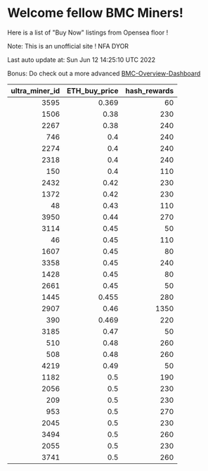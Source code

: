 # Welcome fellow BMC Miners!
Here is a list of "Buy Now" listings from Opensea floor !

Note: This is an unofficial site ! NFA DYOR

Last auto update at: Sun Jun 12 14:25:10 UTC 2022

Bonus: Do check out a more advanced [BMC-Overview-Dashboard](https://dune.com/defifunk/BMC-Overview-Dashboard)


|   ultra_miner_id |   ETH_buy_price |   hash_rewards |
|-----------------:|----------------:|---------------:|
|             3595 |           0.369 |             60 |
|             1506 |           0.38  |            230 |
|             2267 |           0.38  |            240 |
|              746 |           0.4   |            240 |
|             2274 |           0.4   |            240 |
|             2318 |           0.4   |            240 |
|              150 |           0.4   |            110 |
|             2432 |           0.42  |            230 |
|             1372 |           0.42  |            230 |
|               48 |           0.43  |            110 |
|             3950 |           0.44  |            270 |
|             3114 |           0.45  |             50 |
|               46 |           0.45  |            110 |
|             1607 |           0.45  |             80 |
|             3358 |           0.45  |            240 |
|             1428 |           0.45  |             80 |
|             2661 |           0.45  |             50 |
|             1445 |           0.455 |            280 |
|             2907 |           0.46  |           1350 |
|              390 |           0.469 |            220 |
|             3185 |           0.47  |             50 |
|              510 |           0.48  |            260 |
|              508 |           0.48  |            260 |
|             4219 |           0.49  |             50 |
|             1182 |           0.5   |            190 |
|             2056 |           0.5   |            230 |
|              209 |           0.5   |            230 |
|              953 |           0.5   |            270 |
|             2045 |           0.5   |            230 |
|             3494 |           0.5   |            260 |
|             2055 |           0.5   |            230 |
|             3741 |           0.5   |            260 |